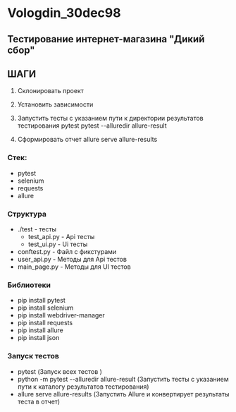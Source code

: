 # Vologdin_30dec98

## Тестирование интернет-магазина "Дикий сбор"

## ШАГИ
1. Склонировать проект 

2. Установить зависимости

4. Запустить тесты с указанием пути к директории результатов тестирования pytest pytest --alluredir allure-result

5. Сформировать отчет allure serve allure-results

### Стек:
- pytest
- selenium
- requests
- allure

### Структура 
- ./test - тесты 
  - test_api.py - Api тесты
  - test_ui.py - Ui тесты
 - conftest.py - Файл с фикстурами 
 - user_api.py - Методы для Аpi тестов
 - main_page.py - Методы для UI тестов

### Библиотеки
- pip install pytest
- pip install selenium
- pip install webdriver-manager
- pip install requests
- pip install allure
- pip install json

### Запуск тестов 
- pytest (Запуск всех тестов )
- python -m pytest --alluredir allure-result (Запустить тесты с указанием пути к каталогу результатов тестирования)
- allure serve allure-results (Запустить Allure и конвертирует результаты теста в отчет)

